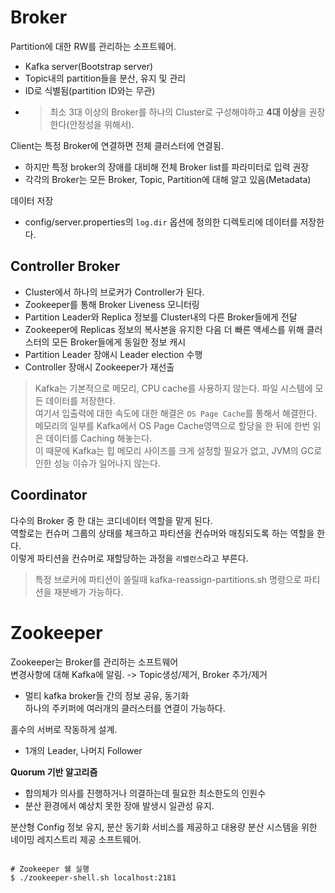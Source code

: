 # Broker

Partition에 대한 RW를 관리하는 소프트웨어.  
- Kafka server(Bootstrap server)
- Topic내의 partition들을 분산, 유지 및 관리
- ID로 식별됨(partition ID와는 무관)
- > 최소 3대 이상의 Broker를 하나의 Cluster로 구성해야하고 **4대 이상**을 권장한다(안정성을 위해서).

Client는 특정 Broker에 연결하면 전체 클러스터에 연결됨.  
- 하지만 특정 broker의 장애를 대비해 전체 Broker list를 파라미터로 입력 권장
- 각각의 Broker는 모든 Broker, Topic, Partition에 대해 알고 있음(Metadata)

데이터 저장
- config/server.properties의 `log.dir` 옵션에 정의한 디렉토리에 데이터를 저장한다.

## Controller Broker
- Cluster에서 하나의 브로커가 Controller가 된다. 
- Zookeeper를 통해 Broker Liveness 모니터링
- Partition Leader와 Replica 정보를 Cluster내의 다른 Broker들에게 전달
- Zookeeper에 Replicas 정보의 복사본을 유지한 다음 더 빠른 액세스를 위해 클러스터의 모든 Broker들에게 동일한 정보 캐시
- Partition Leader 장애시 Leader election 수행
- Controller 장애시 Zookeeper가 재선출

> Kafka는 기본적으로 메모리, CPU cache를 사용하지 않는다. 파일 시스템에 모든 데이터를 저장한다.  
> 여기서 입출력에 대한 속도에 대한 해결은 `OS Page Cache`를 통해서 해결한다.  
> 메모리의 일부를 Kafka에서 OS Page Cache영역으로 할당을 한 뒤에 한번 읽은 데이터를 Caching 해놓는다.  
> 이 때문에 Kafka는 힙 메모리 사이즈를 크게 설정할 필요가 없고, JVM의 GC로 인한 성능 이슈가 일어나지 않는다.  

## Coordinator
다수의 Broker 중 한 대는 코디네이터 역할을 맡게 된다.  
역할로는 컨슈머 그룹의 상태를 체크하고 파티션을 컨슈머와 매칭되도록 하는 역할을 한다.  
이렇게 파티션을 컨슈머로 재할당하는 과정을 `리밸런스`라고 부른다.  

> 특정 브로커에 파티션이 쏠릴때
> kafka-reassign-partitions.sh 명령으로 파티션을 재분배가 가능하다.

# Zookeeper

Zookeeper는 Broker를 관리하는 소프트웨어  
변경사항에 대해 Kafka에 알림. -> Topic생성/제거, Broker 추가/제거  
- 멀티 kafka broker들 간의 정보 공유, 동기화  
하나의 주키퍼에 여러개의 클러스터를 연결이 가능하다.  


홀수의 서버로 작동하게 설계.  
- 1개의 Leader, 나머지 Follower

**Quorum 기반 알고리즘**
- 합의체가 의사를 진행하거나 의결하는데 필요한 최소한도의 인원수
- 분산 환경에서 예상치 못한 장애 발생시 일관성 유지.

분산형 Config 정보 유지, 분산 동기화 서비스를 제공하고 대용량 분산 시스템을 위한 네이밍 레지스트리 제공 소프트웨어.  

```shell

# Zookeeper 쉘 실행
$ ./zookeeper-shell.sh localhost:2181

```

